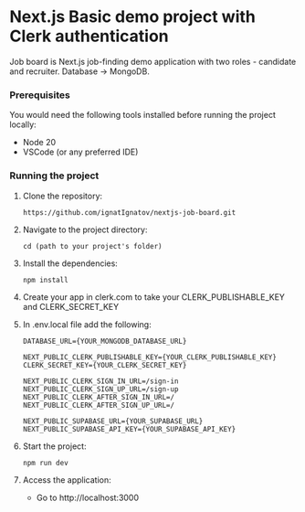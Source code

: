 # Next.js Basic demo project with Clerk authentication

Job board is Next.js job-finding demo application with two roles - candidate and recruiter. Database -> MongoDB.

### Prerequisites

You would need the following tools installed before running the project locally:

- Node 20
- VSCode (or any preferred IDE)

### Running the project

1. Clone the repository:
   
   ```
   https://github.com/ignatIgnatov/nextjs-job-board.git
   ```
2. Navigate to the project directory:

   ```
   cd (path to your project's folder)
   ```
4. Install the dependencies:
   
   ```
   npm install
   ```
5. Create your app in clerk.com to take your CLERK_PUBLISHABLE_KEY and CLERK_SECRET_KEY
6. In .env.local file add the following:

   ```
   DATABASE_URL={YOUR_MONGODB_DATABASE_URL}
   
   NEXT_PUBLIC_CLERK_PUBLISHABLE_KEY={YOUR_CLERK_PUBLISHABLE_KEY}
   CLERK_SECRET_KEY={YOUR_CLERK_SECRET_KEY}

   NEXT_PUBLIC_CLERK_SIGN_IN_URL=/sign-in
   NEXT_PUBLIC_CLERK_SIGN_UP_URL=/sign-up
   NEXT_PUBLIC_CLERK_AFTER_SIGN_IN_URL=/
   NEXT_PUBLIC_CLERK_AFTER_SIGN_UP_URL=/

   NEXT_PUBLIC_SUPABASE_URL={YOUR_SUPABASE_URL}
   NEXT_PUBLIC_SUPABASE_API_KEY={YOUR_SUPABASE_API_KEY}

   ```
7. Start the project:

   ```
   npm run dev
   ```
6. Access the application:

   - Go to http://localhost:3000
